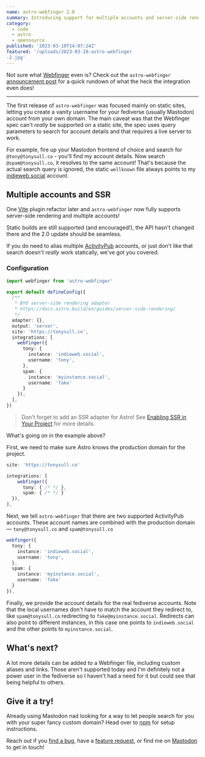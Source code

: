 ```yaml
---
name: astro-webfinger 2.0
summary: Introducing support for multiple accounts and server-side rendering
category:
  - code
  - astro
  - opensource
published: '2023-03-10T14:07:24Z'
featured: '/uploads/2023-03-10-astro-webfinger
-2.jpg'
---
```


Not sure what [Webfinger](https://webfinger.net) even is? Check out the `astro-webfinger` [announcement post](/articles/introducing-astro-webfinger/) for a quick rundown of what the heck the integration even does!

---

The first release of `astro-webfinger` was focused mainly on static sites, letting you create a vanity username for your fediverse (usually Mastodon) account from your own domain. The main caveat was that the Webfinger spec can't *really* be supported on a static site, the spec uses query parameters to search for account details and that requires a live server to work.

For example, fire up your Mastodon frontend of choice and search for `@tony@tonysull.co` - you'll find my account details. Now search `@spam@tonysull.co`, it resolves to the same account! That's because the actual search query is ignored, the static `wellknown` file always points to my [indieweb.social](https://indieweb.social) account.

## Multiple accounts and SSR

One [Vite](https://vitejs.dev) plugin refactor later and `astro-webfinger` now fully supports server-side rendering and multiple accounts!

Static builds are still supported (and encouraged!), the API hasn't changed there and the 2.0 update should be seamless.

If you do need to alias multiple [ActivityPub](https://www.w3.org/TR/activitypub/) accounts, or just don't like that search doesn't *really* work statically, we've got you covered.

### Configuration

```ts
import webfinger from 'astro-webfinger'

export default defineConfig({
  /**
   * BYO server-side rendering adapter
   * https://docs.astro.build/en/guides/server-side-rendering/
   */
  adapter: {},
  output: 'server',
  site: 'https://tonysull.co',
  integrations: [
    webfinger({
      tony: {
        instance: 'indieweb.social',
        username: 'tony',
      },
      spam: {
        instance: 'myinstance.social',
        username: 'fake'
      }
    }),
  ],
})
```

> Don't forget to add an SSR adapter for Astro! See [Enabling SSR in Your Project](https://docs.astro.build/en/guides/server-side-rendering/) for more details.

What's going on in the example above?

First, we need to make sure Astro knows the production domain for the project.

```ts
site: 'https://tonysull.co'
```

```ts
integrations: [
    webfinger({
      tony: { /* */ },
      spam: { /* */ }
  }),
],
```

Next, we tell `astro-webfinger` that there are two supported ActivityPub accounts. These account names are combined with the production domain — `tony@tonysull.co` and `spam@tonysull.co`

```ts
webfinger({
  tony: {
    instance: 'indieweb.social',
    username: 'tony',
  },
  spam: {
    instance: 'myinstance.social',
    username: 'fake'
  }
}),
```

Finally, we provide the account details for the real fediverse accounts. Note that the local usernames don't have to match the account they redirect to, like `spam@tonysull.co` redirecting to `fake@myinstance.social`. Redirects can also point to different instances, in this case one points to `indieweb.social` and the other points to `myinstance.social`.

## What's next?

A lot more details can be added to a Webfinger file, including custom aliases and links. Those aren't supported today and I'm definitely not a power user in the fediverse so I haven't had a need for it but could see that being helpful to others.

## Give it a try!

Already using Mastodon nad looking for a way to let people search for you with your super fancy custom domain? Head over to [npm](https://www.npmjs.com/package/astro-webfinger) for setup instructions.

Reach out if you [find a bug](https://github.com/tony-sull/astro-webfinger/issues), have a [feature request](https://github.com/tony-sull/astro-webfinger/discussions), or find me on [Mastodon](https://indieweb.social/tonysull) to get in touch!
